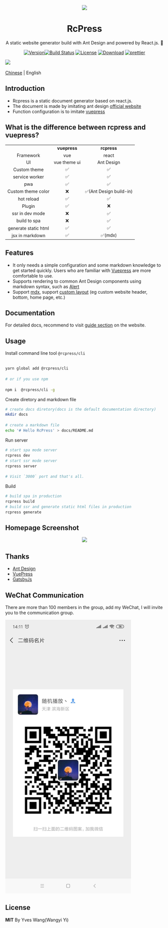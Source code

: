  <p align="center"><a href="https://www.yvescoding.com/rcpress/"><img width="100" src="https://www.yvescoding.com/rcpress/favicon.png" /></a></p>

<h1 align="center">RcPress</h1>
<p align="center">
A static website generator build with Ant Design and powered by React.js. 🎨
</p>
<p align="center">
  <a href="https://www.npmjs.com/package/@rcpress/core"><img src="https://img.shields.io/npm/v/@rcpress/core.svg" alt="Version"></a><a href="https://circleci.com/gh/YvesCoding/rcpress/tree/master"><img src="https://circleci.com/gh/YvesCoding/rcpress/tree/master.png?style=shield" alt="Build Status"></a> 
  <a href="https://www.npmjs.com/package/@rcpress/core"><img src="https://img.shields.io/npm/l/@rcpress/core.svg" alt="License"></a>
<a href="https://www.npmjs.com/package/@rcpress/core"><img src="https://img.shields.io/npm/dm/@rcpress/core.svg" alt="Download"></a>
<a href="https://github.com/YvesCoding/rcpress"><img src="https://img.shields.io/badge/code_style-prettier-ff69b4.svg?style=flat-square" alt="prettier"></a>
</p>

[![](https://github.com/wangyi7099/pictureCdn/blob/master/allPic/rcpress/screenshot-readme.png?raw=true)](https://www.yvescoding.com/rcpress/)

[Chinese](./README.md) | English

## Introduction

- Rcpress is a static document generator based on react.js.
- The document is made by imitating ant design [official website](https://ant.design/)
- Function configuration is to imitate [vuepress](https://vuepress.vuejs.org/)

## What is the difference between rcpress and vuepress?

|                      |              |                         |
| :------------------: | :----------: | :---------------------: |
|                      | **vuepress** |       **rcpress**       |
|      Framework       |     vue      |          react          |
|          UI          | vue theme ui |       Ant Design        |
|     Custom theme     |      ✅      |           ✅            |
|    service worker    |      ✅      |           ✅            |
|         pwa          |      ✅      |           ✅            |
|  Custom theme color  |      ❌      | ✅(Ant Design build-in) |
|      hot reload      |      ✅      |           ✅            |
|        Plugin        |      ✅      |           ❌            |
|   ssr in dev mode    |      ❌      |           ✅            |
|     build to spa     |      ❌      |           ✅            |
| generate static html |      ✅      |           ✅            |
|   jsx in markdown    |      ✅      |         ✅(mdx)         |

## Features

- It only needs a simple configuration and some markdown knowledge to get started quickly. Users who are familiar with [Vuepress](https://rcpress.vuejs.org/) are more comfortable to use.
- Supports rendering to common Ant Design components using markdown syntax, such as [Alert](https://www.yvescoding.com/rcpress/guide/markdown#prompt-box)
- Support [mdx](https://github.com/mdx-js/mdx), support [custom layout](https://www.yvescoding.com/rcpress/guide/theme#custom-layout) (eg custom website header, bottom, home page, etc.)

## Documentation

For detailed docs, recommend to visit [guide section](https://www.yvescoding.com/rcpress/guide/getting-started) on the website.

## Usage

Install command line tool `@rcpress/cli`

```bash

yarn global add @rcpress/cli

# or if you use npm

npm i  @rcpress/cli -g

```

Create diretory and markdown file

```bash
# create docs diretory(docs is the default documentation directory)
mkdir docs

# create a markdown file
echo '# Hello RcPress' > docs/README.md

```

Run server

```bash
# start spa mode server
rcpress dev
# start ssr mode server
rcpress server

# Visit `3000` port and that's all.
```

Build

```bash
# build spa in production
rcpress build
# build ssr and generate static html files in production
rcpress generate
```

## Homepage Screenshot

<p align="center">
<img src="https://www.yvescoding.com/rcpress/screenshot.png" width="700" />
</p>

## Thanks

- [Ant Design](https://ant.design/)
- [VuePress](https://rcpress.vuejs.org/)
- [GatsbyJs](https://www.gatsbyjs.org/)

## WeChat Communication

There are more than 100 members in the group, add my WeChat, I will invite you to the communication group.

 <img src="https://github.com/wangyi7099/pictureCdn/blob/master/allPic/vuescroll/wx.png?raw=true" width="400" alt="Demo" style="max-width:100%;">

## License

**MIT** By Yves Wang(Wangyi Yi)

